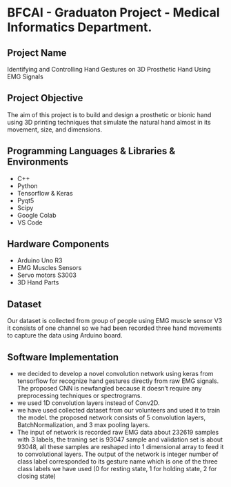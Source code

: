 # BFCAI - Graduaton Project - Medical Informatics Department.
## Project Name
Identifying and Controlling Hand Gestures on 3D Prosthetic Hand Using EMG Signals
## Project Objective
The aim of this project is to build and design a prosthetic or bionic hand using 3D printing techniques that simulate the natural hand almost in its movement, size, and dimensions.
## Programming Languages & Libraries & Environments
- C++
- Python
- Tensorflow & Keras
- Pyqt5
- Scipy
- Google Colab
- VS Code
## Hardware Components
- Arduino Uno R3
- EMG Muscles Sensors 
- Servo motors S3003
- 3D Hand Parts 
## Dataset 
Our dataset is collected from group of people using EMG muscle sensor V3 it consists of one channel so we had been recorded three hand movements to capture the data using Arduino board.
## Software Implementation 
- we decided to develop a novel convolution network using keras from tensorflow for recognize hand gestures directly from raw EMG signals. The proposed CNN is newfangled because it doesn’t require any preprocessing techniques or spectrograms. 
- we used 1D convolution layers instead of Conv2D.
- we have used collected dataset from our volunteers and used it to train the model. the proposed network consists of 5 convolution layers, BatchNormalization, and 3 max pooling layers. 
- The input of network is recorded raw EMG data about 232619 samples with 3 labels, the traning set is 93047 sample and validation set is about 93048, all these samples are reshaped into 1 dimensional array to feed it to convolutional layers. The output of the network is integer number of class label corresponded to its gesture name which is one of the three class labels we have used (0 for resting state, 1 for holding state, 2 for closing state)
